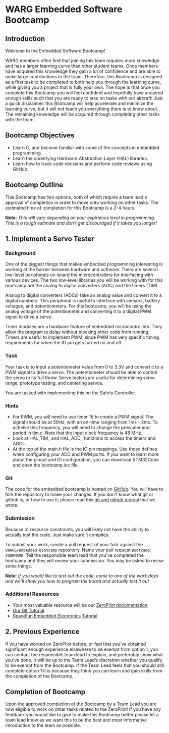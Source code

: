 # WARG Embedded Software Bootcamp

## Introduction

Welcome to the Embedded Software Bootcamp!

WARG members often find that joining this team requires more knowledge and has a larger learning curve than other student teams. Once members have acquired this knowledge they gain a lot of confidence and are able to make large contributions to the team. Therefore, this Bootcamp is designed as a first task to be completed to both help you through the learning curve, while giving you a project that is fully your own. The hope is that once you complete this Bootcamp you will feel confident and hopefully have acquired enough skills such that you are ready to take on tasks with our aircraft! Just a quick disclaimer: this Bootcamp will help accelerate and minimize the learning curve, but it will not teach you everything there is to know about. The remaining knowledge will be acquired through completing other tasks with the team.

## Bootcamp Objectives

- Learn C, and become familiar with some of the concepts in embedded programming.
- Learn the underlying Hardware Abstraction Layer (HAL) libraries.
- Learn how to track code revisions and perform code reviews using GitHub.

## Bootcamp Outline

This Bootcamp has two options, both of which require a team lead's approval of completion in order to move onto working on other tasks. The estimated time of completion for this Bootcamp is a 2-4 hours.

**Note**: *This will vary depending on your expirience level in programming. This is a rough estimate and don't get discouraged if it takes you longer!*

## 1. Implement a Servo Tester

### Background

One of the biggest things that makes embedded programming interesting is working at the barrier between hardware and software. There are several low-level peripherals on-board the microcontrollers for interfacing with various devices. The two low-level libraries you will be working with for this bootcamp are the analog to digital converters (ADC) and the timers (TIM).

Analog to digital converters (ADCs) take an analog value and convert it to a digital numbers. This peripheral is useful to interface with sensors, battery voltages, and potentiometers. For this bootcamp, you will be using the analog voltage of the potentiometer and converting it to a digital PWM signal to drive a servo.

Timer modules are a hardware feature of embedded microcontrollers. They allow the program to delay without blocking other code from running. Timers are useful to implement PWM, since PWM has very specific timing requirements for when the IO pin gets turned on and off.

### Task

Your task is to input a potentiometer value from 0 to 3.3V and convert it to a PWM signal to drive a servo. The potentiometer should be able to control the servo to its full throw. Servo testers are useful for determining servo range, prototype testing, and centering servos.

You are tasked with implementing this on the Safety Controller.

### Hints

- For PWM, you will need to use timer 16 to create a PWM signal. The signal should be at 50Hz, with an on-time ranging from 1ms - 2ms. To acheive this frequency, you will need to change the prescaler and period in tim.c. Note that the input clock frequency is 48 MHz.
- Look at HAL_TIM_ and HAL_ADC_ functions to access the timers and ADCs.
- At the top of the main.h file is the IO pin mappings. Use those defines when configuring your ADC and PWM ports. If you want to learn more about the pinout and IO configuration, you can download STM32Cube and open the bootcamp.ioc file.

### Git

The code for the embedded bootcamp is hosted on [GitHub](https://www.github.com/UWARG/embedded-bootcamp). You will have to fork the repository to make your changes. If you don't know what git or github is, or how to use it, please read this [git and github tutorial](../tutorials/git.md) that we wrote.

### Submission

Because of resource constraints, you will likely not have the ability to actually test the code. Just make sure it compiles.

To submit your work, create a pull request of your fork against the `UWARG/embedded-bootcamp` repository. Name your pull request `Bootcamp: YOURNAME`. Tell the responsible team lead that you've completed the bootcamp and they will review your submission. You may be asked to revise some things.

**Note**: *If you would like to test out the code, come to one of the work days and we'll show you how to program the board and actually test it out*

### Additional Resources

- Your most valuable resource will be our [ZeroPilot documentation](https://uwarg-docs.atlassian.net/wiki/spaces/ZP/overview)
- [Our Git Tutorial](../tutorials/git.md)
- [SparkFun Embedded Electronics Tutorial](https://www.sparkfun.com/tutorials/category/1)

## 2. Previous Experience

If you have worked on ZeroPilot before, or feel that you've obtained significant enough experience elsewhere to be exempt from option 1, you can contact the responsible team lead to explain, and preferably show what you've done. It will be up to the Team Lead’s discretion whether you qualify to be exempt from the Bootcamp. If the Team Lead feels that you should still complete option 1 it is because they think you can learn and gain skills from the completion of the Bootcamp.

## Completion of Bootcamp

Upon the approved completion of the Bootcamp by a Team Lead you are now eligible to work on other tasks related to the ZeroPilot! If you have any feedback you would like to give to make this Bootcamp better please let a team lead know as we want this to be the best and most informative introduction to the team as possible.
